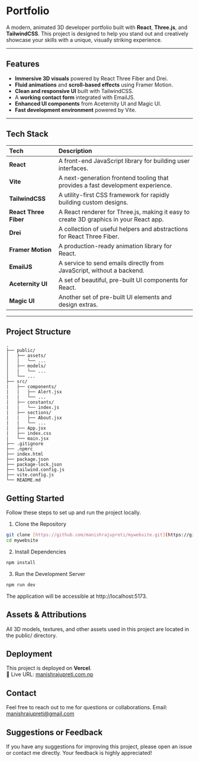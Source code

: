 # Portfolio

A modern, animated 3D developer portfolio built with **React**, **Three.js**, and **TailwindCSS**. This project is designed to help you stand out and creatively showcase your skills with a unique, visually striking experience.

---

## Features

-   **Immersive 3D visuals** powered by React Three Fiber and Drei.
-   **Fluid animations** and **scroll-based effects** using Framer Motion.
-   **Clean and responsive UI** built with TailwindCSS.
-   A **working contact form** integrated with EmailJS.
-   **Enhanced UI components** from Aceternity UI and Magic UI.
-   **Fast development environment** powered by Vite.

---

## Tech Stack

| Tech               | Description                                                        |
| :----------------- | :----------------------------------------------------------------- |
| **React** | A front-end JavaScript library for building user interfaces.       |
| **Vite** | A next-generation frontend tooling that provides a fast development experience. |
| **TailwindCSS** | A utility-first CSS framework for rapidly building custom designs. |
| **React Three Fiber** | A React renderer for Three.js, making it easy to create 3D graphics in your React app. |
| **Drei** | A collection of useful helpers and abstractions for React Three Fiber. |
| **Framer Motion** | A production-ready animation library for React.                    |
| **EmailJS** | A service to send emails directly from JavaScript, without a backend. |
| **Aceternity UI** | A set of beautiful, pre-built UI components for React.             |
| **Magic UI** | Another set of pre-built UI elements and design extras.            |

---

## Project Structure
```
.
├── public/
│   ├── assets/
│   |   └── ...
│   ├── models/
│   |   └── ...
│   └── ...
├── src/
|   ├── components/
|   |   ├── Alert.jsx
|   |   └── ...
|   ├── constants/
|   |   └── index.js
|   ├── sections/
|   |   ├── About.jsx
|   |   └── ...
|   ├── App.jsx
|   ├── index.css
|   └── main.jsx
├── .gitignore
├── .npmrc
├── index.html
├── package.json
├── package-lock.json
├── tailwind.config.js
├── vite.config.js
└── README.md

```


## Getting Started

Follow these steps to set up and run the project locally.

1. Clone the Repository

```bash
git clone [https://github.com/manishrajupreti/mywebsite.git](https://github.com/manishrajupreti/mywebsite.git)
cd mywebsite
```

2. Install Dependencies

```bash
npm install
```

3. Run the Development Server

```bash
npm run dev
```
The application will be accessible at http://localhost:5173.


## Assets & Attributions
All 3D models, textures, and other assets used in this project are located in the public/ directory.

## Deployment
This project is deployed on **Vercel**.  
🔗 Live URL: [manishrajupreti.com.np](https://manishrajupreti.com.np)


## Contact
Feel free to reach out to me for questions or collaborations.
Email: manishrajupreti@gmail.com

## Suggestions or Feedback
If you have any suggestions for improving this project, please open an issue or contact me directly. Your feedback is highly appreciated!
